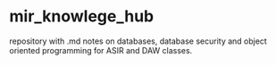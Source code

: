 # mir_knowlege_hub
repository with .md notes on databases, database security and object oriented programming for ASIR and DAW classes.
